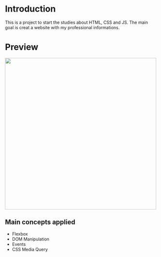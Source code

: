 # Introduction

This is a project to start the studies about HTML, CSS and JS.
The main goal is creat a website with my professional informations.

# Preview

<img src="https://github.com/j4ff3rson/site-portfolio/blob/main/preview.png" height="500"/>

## Main concepts applied

- Flexbox
- DOM Manipulation
- Events
- CSS Media Query
